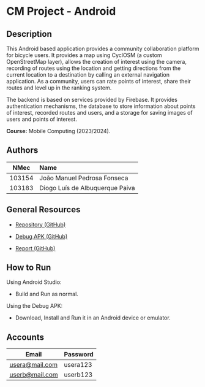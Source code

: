 # CM Project - Android

## Description

This Android based application provides a community collaboration platform for bicycle users. It provides a map using CyclOSM (a custom OpenStreetMap layer), allows the creation of interest using the camera, recording of routes using the location and getting directions from the current location to a destination by calling an external navigation application. As a community, users can rate points of interest, share their routes and level up in the ranking system.

The backend is based on services provided by Firebase. It provides authentication mechanisms, the database to store information about points of interest, recorded routes and users, and a storage for saving images of users and points of interest.

**Course:** Mobile Computing (2023/2024).

## Authors

| NMec   | Name                            |
| ------ |:------------------------------- |
| 103154 | João Manuel Pedrosa Fonseca     |
| 103183 | Diogo Luís de Albuquerque Paiva |

## General Resources

* [Repository (GitHub)](https://github.com/joaompfonseca/cm-android-project)

* [Debug APK (GitHub)](https://github.com/joaompfonseca/cm-android-project/tree/master/apk)

* [Report (GitHub)](https://github.com/joaompfonseca/cm-android-project/blob/master/report.pdf)

## How to Run

Using Android Studio:

- Build and Run as normal.

Using the Debug APK:

- Download, Install and Run it in an Android device or emulator.

## Accounts

| Email          | Password |
| -------------- | -------- |
| usera@mail.com | usera123 |
| userb@mail.com | userb123 |


